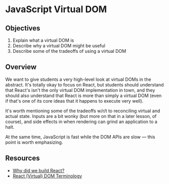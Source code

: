 # JavaScript Virtual DOM

## Objectives

1. Explain what a virtual DOM is
2. Describe why a virtual DOM might be useful
3. Describe some of the tradeoffs of using a virtual DOM

## Overview

We want to give students a very high-level look at virtual DOMs in the abstract.
It's totally okay to focus on React, but students should understand that React's
isn't the only virtual DOM implementation in town, and they should also
understand that React is more than simply a virtual DOM (even if that's one of
its core ideas that it happens to execute very well).

It's worth mentioning some of the tradeoffs w/r/t to reconciling virtual and
actual state. Inputs are a bit wonky (but more on that in a later lesson, of
course), and side effects in when rendering can grind an application to a halt.

At the same time, JavaScript is fast while the DOM APIs are slow — this point is
worth emphasizing.

## Resources

- [Why did we build React?](https://facebook.github.io/react/blog/2013/06/05/why-react.html)
- [React (Virtual) DOM Terminology](https://facebook.github.io/react/docs/glossary.html)
